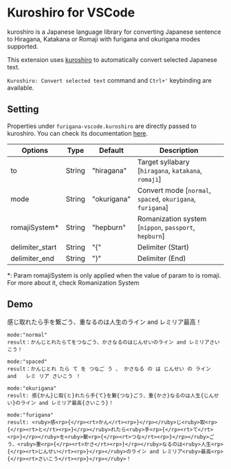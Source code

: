 # Kuroshiro for VSCode

kuroshiro is a Japanese language library for converting Japanese sentence to Hiragana, Katakana or Romaji with furigana and okurigana modes supported.

This extension uses [kuroshiro](https://github.com/hexenq/kuroshiro) to automatically convert selected Japanese text.

`Kuroshiro: Convert selected text` command and `Ctrl+'` keybinding are available.

## Setting

Properties under `furigana-vscode.kuroshiro` are directly passed to kuroshiro. You can check its documentation [here](https://github.com/hexenq/kuroshiro?tab=readme-ov-file#api).

| Options         | Type   | Default     | Description                                                |
| --------------- | ------ | ----------- | ---------------------------------------------------------- |
| to              | String | "hiragana"  | Target syllabary [`hiragana`, `katakana`, `romaji`]        |
| mode            | String | "okurigana" | Convert mode [`normal`, `spaced`, `okurigana`, `furigana`] |
| romajiSystem\*  | String | "hepburn"   | Romanization system [`nippon`, `passport`, `hepburn`]      |
| delimiter_start | String | "{"         | Delimiter (Start)                                          |
| delimiter_end   | String | "}"         | Delimiter (End)                                            |

\*: Param romajiSystem is only applied when the value of param to is romaji. For more about it, check Romanization System

## Demo

感じ取れたら手を繋ごう、重なるのは人生のライン and レミリア最高！

```
mode:"normal"
result：かんじとれたらてをつなごう、かさなるのはじんせいのライン and レミリアさいこう！
```

```
mode:"spaced"
result：かんじとれ たら て を つなご う 、 かさなる の は じんせい の ライン   and   レミ リア さいこう ！
```

```
mode:"okurigana"
result: 感{かん}じ取{と}れたら手{て}を繋{つな}ごう、重{かさ}なるのは人生{じんせい}のライン and レミリア最高{さいこう}！
```

```
mode:"furigana"
result: <ruby>感<rp>{</rp><rt>かん</rt><rp>}</rp></ruby>じ<ruby>取<rp>{</rp><rt>と</rt><rp>}</rp></ruby>れたら<ruby>手<rp>{</rp><rt>て</rt><rp>}</rp></ruby>を<ruby>繋<rp>{</rp><rt>つな</rt><rp>}</rp></ruby>ごう、<ruby>重<rp>{</rp><rt>かさ</rt><rp>}</rp></ruby>なるのは<ruby>人生<rp>{</rp><rt>じんせい</rt><rp>}</rp></ruby>のライン and レミリア<ruby>最高<rp>{</rp><rt>さいこう</rt><rp>}</rp></ruby>！
```

